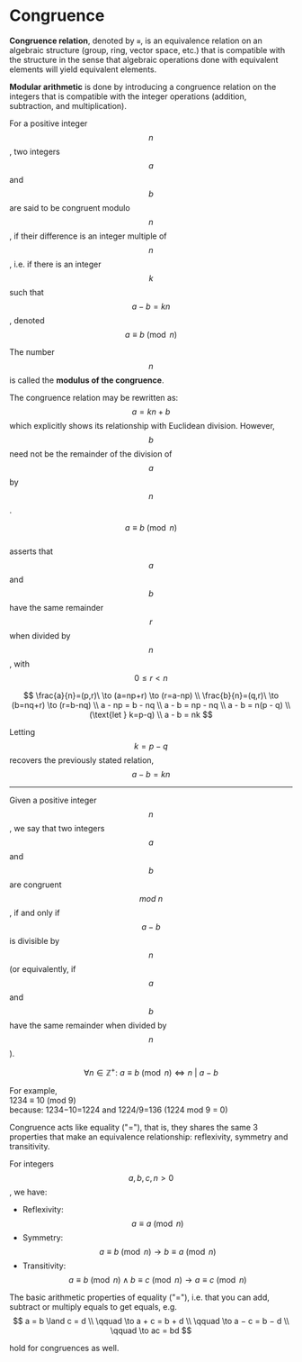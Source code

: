 # Congruence

**Congruence relation**, denoted by `≅`, is an equivalence relation on an algebraic structure (group, ring, vector space, etc.) that is compatible with the structure in the sense that algebraic operations done with equivalent elements will yield equivalent elements.

**Modular arithmetic** is done by introducing a congruence relation on the integers that is compatible with the integer operations (addition, subtraction, and multiplication).

For a positive integer $$n$$, 
two integers $$a$$ and $$b$$ 
are said to be congruent modulo $$n$$, 
if their difference is an integer multiple of $$n$$,
i.e. if there is an integer $$k$$ such that $$a − b = kn$$, denoted    
$$a \equiv b \pmod n$$

The number $$n$$ is called the **modulus of the congruence**.

The congruence relation may be rewritten as: $$a=kn+b$$ which explicitly shows its relationship with Euclidean division. However, $$b$$ need not be the remainder of the division of $$a$$ by $$n$$.

$$a \equiv b \pmod n$$     
asserts that $$a$$ and $$b$$ have the same remainder $$r$$ when divided by $$n$$, with    
$$0\le r\lt n$$

$$
\frac{a}{n}=(p,r)\ \to (a=np+r) \to (r=a-np) \\
\frac{b}{n}=(q,r)\ \to (b=nq+r) \to (r=b-nq) \\
a - np = b - nq \\
a - b = np - nq \\
a - b = n(p - q) \\
(\text{let } k=p-q) \\
a - b = nk
$$

Letting $$k=p-q$$ recovers the previously stated relation, $$a−b=kn$$

---

Given a positive integer $$n$$, we say that two integers $$a$$ and $$b$$ are
congruent $$mod\ n$$, if and only if $$a−b$$ is divisible by $$n$$ (or equivalently, if $$a$$ and $$b$$ have the same remainder when divided by $$n$$).

$${\forall n\in \mathbb{Z^+}} :\ a \equiv b \pmod n \iff n\ |\ a−b$$


For example,    
1234 ≡ 10 (mod 9)   
because:
1234−10=1224 and 1224/9=136 (1224 mod 9 = 0)


Congruence acts like equality ("="), that is, they shares the same 3 properties that make an equivalence relationship: reflexivity, symmetry and transitivity.

For integers $$a,b,c,n > 0$$, we have:
- Reflexivity:  $$a\equiv a\pmod n$$
- Symmetry:     $$a\equiv b\pmod n \to b\equiv a\pmod n$$
- Transitivity: $$a\equiv b\pmod n \land b\equiv c\pmod n \to a\equiv c\pmod n$$


The basic arithmetic properties of equality ("="), i.e. that you can add, subtract or multiply equals to get equals, e.g.    
$$
a = b \land c = d \\
\qquad \to a + c = b + d \\
\qquad \to a − c = b − d \\
\qquad \to ac = bd
$$

hold for congruences as well.
